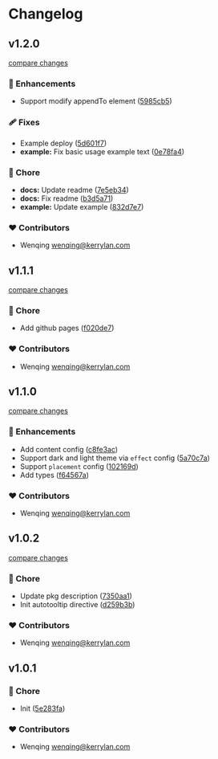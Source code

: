 # Changelog


## v1.2.0

[compare changes](https://github.com/yisibell/vue-autotooltip/compare/v1.1.1...v1.2.0)

### 🚀 Enhancements

- Support modify appendTo element ([5985cb5](https://github.com/yisibell/vue-autotooltip/commit/5985cb5))

### 🩹 Fixes

- Example deploy ([5d601f7](https://github.com/yisibell/vue-autotooltip/commit/5d601f7))
- **example:** Fix basic usage example text ([0e78fa4](https://github.com/yisibell/vue-autotooltip/commit/0e78fa4))

### 🏡 Chore

- **docs:** Update readme ([7e5eb34](https://github.com/yisibell/vue-autotooltip/commit/7e5eb34))
- **docs:** Fix readme ([b3d5a71](https://github.com/yisibell/vue-autotooltip/commit/b3d5a71))
- **example:** Update example ([832d7e7](https://github.com/yisibell/vue-autotooltip/commit/832d7e7))

### ❤️ Contributors

- Wenqing <wenqing@kerrylan.com>

## v1.1.1

[compare changes](https://github.com/yisibell/vue-autotooltip/compare/v1.1.0...v1.1.1)

### 🏡 Chore

- Add github pages ([f020de7](https://github.com/yisibell/vue-autotooltip/commit/f020de7))

### ❤️ Contributors

- Wenqing <wenqing@kerrylan.com>

## v1.1.0

[compare changes](https://github.com/yisibell/vue-autotooltip/compare/v1.0.2...v1.1.0)

### 🚀 Enhancements

- Add content config ([c8fe3ac](https://github.com/yisibell/vue-autotooltip/commit/c8fe3ac))
- Support dark and light theme via `effect` config ([5a70c7a](https://github.com/yisibell/vue-autotooltip/commit/5a70c7a))
- Support `placement` config ([102169d](https://github.com/yisibell/vue-autotooltip/commit/102169d))
- Add types ([f64567a](https://github.com/yisibell/vue-autotooltip/commit/f64567a))

### ❤️ Contributors

- Wenqing <wenqing@kerrylan.com>

## v1.0.2

[compare changes](https://github.com/yisibell/vue-autotooltip/compare/v1.0.1...v1.0.2)

### 🏡 Chore

- Update pkg description ([7350aa1](https://github.com/yisibell/vue-autotooltip/commit/7350aa1))
- Init autotooltip directive ([d259b3b](https://github.com/yisibell/vue-autotooltip/commit/d259b3b))

### ❤️ Contributors

- Wenqing <wenqing@kerrylan.com>

## v1.0.1


### 🏡 Chore

- Init ([5e283fa](https://github.com/yisibell/vue-autotooltip/commit/5e283fa))

### ❤️ Contributors

- Wenqing <wenqing@kerrylan.com>

